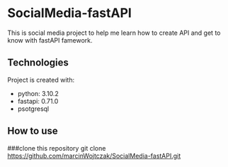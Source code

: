 # SocialMedia-fastAPI

This is social media project to help me learn how to create API and get to know with fastAPI famework.

## Technologies

Project is created with:
* python: 3.10.2
* fastapi: 0.71.0
* psotgresql

## How to use

###clone this repository
git clone https://github.com/marcinWojtczak/SocialMedia-fastAPI.git

###
